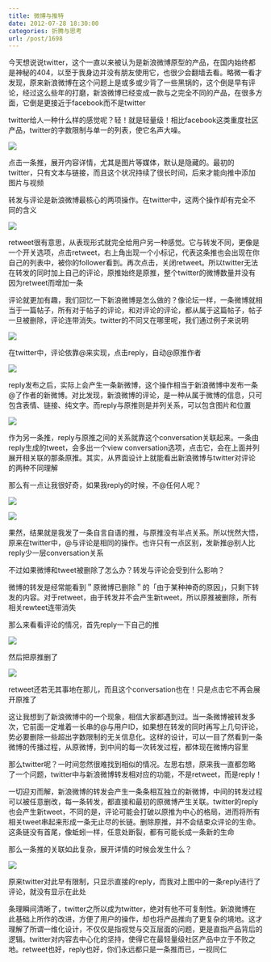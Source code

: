 ```yaml
---
title: 微博与推特
date: 2012-07-28 18:30:00
categories: 折腾与思考
url: /post/1698
---
```


今天想说说twitter，这个一直以来被认为是新浪微博原型的产品，在国内始终都是神秘的404，以至于我身边并没有朋友使用它，也很少会翻墙去看。略微一看才发现，原来新浪微博在这个问题上是或多或少背了一些黑锅的，这个倒是早有评论，经过这么些年的打磨，新浪微博已经变成一款与之完全不同的产品，在很多方面，它倒是更接近于facebook而不是twitter

twitter给人一种什么样的感觉呢？轻！就是轻量级！相比facebook这类重度社区产品，twitter的字数限制与单一的列表，使它名声大噪。

![](https://storageapi.fleek.co/0a3a8890-e65e-47ce-93d7-0442b9209d38-bucket/blog/posts/2012-07/07-28/1.jpg)

点击一条推，展开内容详情，尤其是图片等媒体，默认是隐藏的。最初的twitter，只有文本与链接，而且这个状况持续了很长时间，后来才能向推中添加图片与视频

转发与评论是新浪微博最核心的两项操作。在twitter中，这两个操作却有完全不同的含义

![](https://storageapi.fleek.co/0a3a8890-e65e-47ce-93d7-0442b9209d38-bucket/blog/posts/2012-07/07-28/2.jpg)

retweet很有意思，从表现形式就完全给用户另一种感觉。它与转发不同，更像是一个开关选项，点击retweet，右上角出现一个小标记，代表这条推也会出现在你自己的列表中，被你的follower看到。再次点击，关闭retweet。所以twitter无法在转发的同时加上自己的评论，原推始终是原推，整个twitter的微博数量并没有因为retweet而增加一条

评论就更加有趣，我们回忆一下新浪微博是怎么做的？像论坛一样，一条微博就相当于一篇帖子，所有对于帖子的评论，和对评论的评论，都从属于这篇帖子，帖子一旦被删除，评论连带消失。twitter的不同又在哪里呢，我们通过例子来说明

![](https://storageapi.fleek.co/0a3a8890-e65e-47ce-93d7-0442b9209d38-bucket/blog/posts/2012-07/07-28/3.jpg)

在twitter中，评论依靠@来实现，点击reply，自动@原推作者

![](https://storageapi.fleek.co/0a3a8890-e65e-47ce-93d7-0442b9209d38-bucket/blog/posts/2012-07/07-28/4.jpg)

reply发布之后，实际上会产生一条新微博，这个操作相当于新浪微博中发布一条@了作者的新微博。对比发现，新浪微博的评论，是一种从属于微博的信息，只可包含表情、链接、纯文字。而reply与原推则是并列关系，可以包含图片和位置

![](https://storageapi.fleek.co/0a3a8890-e65e-47ce-93d7-0442b9209d38-bucket/blog/posts/2012-07/07-28/5.jpg)

作为另一条推，reply与原推之间的关系就靠这个conversation关联起来。一条由reply生成的tweet，会多出一个view conversation选项，点击它，会在上面并列展开相关联的那条原推。其实，从界面设计上就能看出新浪微博与twitter对评论的两种不同理解

那么有一点让我很好奇，如果我reply的时候，不@任何人呢？

![](https://storageapi.fleek.co/0a3a8890-e65e-47ce-93d7-0442b9209d38-bucket/blog/posts/2012-07/07-28/6.jpg)

![](https://storageapi.fleek.co/0a3a8890-e65e-47ce-93d7-0442b9209d38-bucket/blog/posts/2012-07/07-28/7.jpg)

果然，结果就是我发了一条自言自语的推，与原推没有半点关系。所以恍然大悟，原来在twitter中，@与评论是相同的操作。也许只有一点区别，发新推@别人比reply少一层conversation关系

不过如果微博和tweet被删除了怎么办？转发与评论会受到什么影响？

微博的转发是经常能看到＂原微博已删除＂的「由于某种神奇的原因」，只剩下转发的内容。对于retweet，由于转发并不会产生新tweet，所以原推被删除，所有相关rewteet连带消失

那么来看看评论的情况，首先reply一下自己的推

![](https://storageapi.fleek.co/0a3a8890-e65e-47ce-93d7-0442b9209d38-bucket/blog/posts/2012-07/07-28/8.jpg)

然后把原推删了

![](https://storageapi.fleek.co/0a3a8890-e65e-47ce-93d7-0442b9209d38-bucket/blog/posts/2012-07/07-28/9.jpg)

retweet还若无其事地在那儿，而且这个conversation也在！只是点击它不再会展开原推了

这让我想到了新浪微博中的一个现象，相信大家都遇到过。当一条微博被转发多次，它前面一定堆着一长串的@与用户ID，如果想在转发的同时再写上几句评论，势必要删除一些超出字数限制的无关信息化。这样的设计，可以一目了然看到一条微博的传播过程，从原微博，到中间的每一次转发过程，都体现在微博内容里

那么twitter呢？一时间忽然很难找到相似的情况。左思右想，原来我一直都忽略了一个问题，twitter中与新浪微博转发相对应的功能，不是retweet，而是reply！

一切迎刃而解，新浪微博的转发会产生一条条相互独立的新微博，中间的转发过程可以被任意删改，每一条转发，都直接和最初的原微博产生关联。twitter的reply也会产生新tweet，不同的是，评论可能会打破以原推为中心的格局，进而将所有相关tweet串起来形成一条无止尽的长链。删除原推，并不会结束众评论的生命。这条链没有首尾，像蚯蚓一样，任意处断裂，都有可能长成一条新的生命

那么一条推的关联如此复杂，展开详情的时候会发生什么？

![](https://storageapi.fleek.co/0a3a8890-e65e-47ce-93d7-0442b9209d38-bucket/blog/posts/2012-07/07-28/10.jpg)

原来twitter对此早有限制，只显示直接的reply，而我对上图中的一条reply进行了评论，就没有显示在此处

条理瞬间清晰了，twitter之所以成为twitter，绝对有他不可复制性。新浪微博在此基础上所作的改进，方便了用户的操作，却也将产品推向了更复杂的境地。这才理解了所谓一维化设计，不仅仅是指视觉与交互层面的问题，更是直指产品背后的逻辑。twitter对内容去中心化的坚持，使得它在最轻量级社区产品中立于不败之地。retweet也好，reply也好，你们永远都只是一条推而已，一视同仁